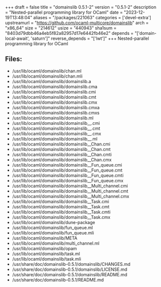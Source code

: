 +++
draft = false
title = "domainslib 0.5.1-2"
version = "0.5.1-2"
description = "Nested-parallel programming library for OCaml"
date = "2023-12-19T13:48:04"
aliases = "/packages/221063"
categories = ['devel-extra']
upstreamurl = "https://github.com/ocaml-multicore/domainslib"
arch = "x86_64"
size = "214612"
usize = "440943"
sha1sum = "8403d79dbb46a4eb5f82a82957d17e6442fb46e2"
depends = "['domain-local-await', 'saturn']"
reverse_depends = "['lwt']"
+++
Nested-parallel programming library for OCaml

## Files: 
* /usr/lib/ocaml/domainslib/chan.ml
* /usr/lib/ocaml/domainslib/chan.mli
* /usr/lib/ocaml/domainslib/domainslib.a
* /usr/lib/ocaml/domainslib/domainslib.cma
* /usr/lib/ocaml/domainslib/domainslib.cmi
* /usr/lib/ocaml/domainslib/domainslib.cmt
* /usr/lib/ocaml/domainslib/domainslib.cmx
* /usr/lib/ocaml/domainslib/domainslib.cmxa
* /usr/lib/ocaml/domainslib/domainslib.cmxs
* /usr/lib/ocaml/domainslib/domainslib.ml
* /usr/lib/ocaml/domainslib/domainslib__.cmi
* /usr/lib/ocaml/domainslib/domainslib__.cmt
* /usr/lib/ocaml/domainslib/domainslib__.cmx
* /usr/lib/ocaml/domainslib/domainslib__.ml
* /usr/lib/ocaml/domainslib/domainslib__Chan.cmi
* /usr/lib/ocaml/domainslib/domainslib__Chan.cmt
* /usr/lib/ocaml/domainslib/domainslib__Chan.cmti
* /usr/lib/ocaml/domainslib/domainslib__Chan.cmx
* /usr/lib/ocaml/domainslib/domainslib__Fun_queue.cmi
* /usr/lib/ocaml/domainslib/domainslib__Fun_queue.cmt
* /usr/lib/ocaml/domainslib/domainslib__Fun_queue.cmti
* /usr/lib/ocaml/domainslib/domainslib__Fun_queue.cmx
* /usr/lib/ocaml/domainslib/domainslib__Multi_channel.cmi
* /usr/lib/ocaml/domainslib/domainslib__Multi_channel.cmt
* /usr/lib/ocaml/domainslib/domainslib__Multi_channel.cmx
* /usr/lib/ocaml/domainslib/domainslib__Task.cmi
* /usr/lib/ocaml/domainslib/domainslib__Task.cmt
* /usr/lib/ocaml/domainslib/domainslib__Task.cmti
* /usr/lib/ocaml/domainslib/domainslib__Task.cmx
* /usr/lib/ocaml/domainslib/dune-package
* /usr/lib/ocaml/domainslib/fun_queue.ml
* /usr/lib/ocaml/domainslib/fun_queue.mli
* /usr/lib/ocaml/domainslib/META
* /usr/lib/ocaml/domainslib/multi_channel.ml
* /usr/lib/ocaml/domainslib/opam
* /usr/lib/ocaml/domainslib/task.ml
* /usr/lib/ocaml/domainslib/task.mli
* /usr/share/doc/domainslib-0.5.1/domainslib/CHANGES.md
* /usr/share/doc/domainslib-0.5.1/domainslib/LICENSE.md
* /usr/share/doc/domainslib-0.5.1/domainslib/README.md
* /usr/share/doc/domainslib-0.5.1/README.md
